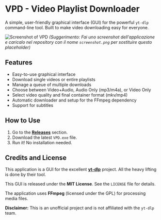 # VPD - Video Playlist Downloader

A simple, user-friendly graphical interface (GUI) for the powerful `yt-dlp` command-line tool. Built to make video downloading easy for everyone.

![Screenshot of VPD](placeholder.png)
*(Suggerimento: Fai uno screenshot dell'applicazione e caricalo nel repository con il nome `screenshot.png` per sostituire questo placeholder)*

## Features

*   Easy-to-use graphical interface
*   Download single videos or entire playlists
*   Manage a queue of multiple downloads
*   Choose between Video+Audio, Audio Only (mp3/m4a), or Video Only
*   Select video quality and final container format (mkv/mp4)
*   Automatic downloader and setup for the FFmpeg dependency
*   Support for subtitles

## How to Use

1.  Go to the [**Releases**](https://github.com/italianloverboy/VideoPlaylistDownloader/releases) section.
2.  Download the latest `VPD.exe` file.
3.  Run it! No installation needed.

## Credits and License

This application is a GUI for the excellent [**yt-dlp**](https://github.com/yt-dlp/yt-dlp) project. All the heavy lifting is done by their tool.

This GUI is released under the **MIT License**. See the `LICENSE` file for details.

The application uses **FFmpeg** (licensed under the GPL) for processing media files.

**Disclaimer:** This is an unofficial project and is not affiliated with the `yt-dlp` team.

